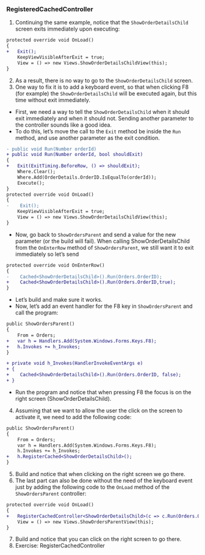 ﻿### RegisteredCachedController
1.	Continuing the same example, notice that the `ShowOrderDetailsChild` screen exits immediately upon executing:
``` diff
protected override void OnLoad()
{
+   Exit();
    KeepViewVisibleAfterExit = true;
    View = () => new Views.ShowOrderDetailsChildView(this);
}
```
2.	As a result, there is no way to go to the `ShowOrderDetailsChild` screen.
3.	One way to fix it is to add a keyboard event, so that when clicking F8 (for example) the `ShowOrderDetailsChild` will be executed again, but this time without exit immediately.
  * First, we need a way to tell the `ShowOrderDetailsChild` when it should exit immediately and when it should not. Sending another parameter to the controller sounds like a good idea.
  * To do this, let’s move the call to the `Exit` method be inside the `Run` method, and use another parameter as the exit condition.
```diff
- public void Run(Number orderId)
+ public void Run(Number orderId, bool shouldExit)
{
+   Exit(ExitTiming.BeforeRow, () => shouldExit);
    Where.Clear();
    Where.Add(OrderDetails.OrderID.IsEqualTo(orderId));
    Execute();
}
protected override void OnLoad()
{
-    Exit();
    KeepViewVisibleAfterExit = true;
    View = () => new Views.ShowOrderDetailsChildView(this);
}
```
   * Now, go back to `ShowOrdersParent` and send a value for the new parameter (or the build will fail). When calling ShowOrderDetailsChild from the `OnEnterRow` method of `ShowOrdersParent`, we still want it to exit immediately so let’s send 
```diff
protected override void OnEnterRow()
{
-    Cached<ShowOrderDetailsChild>().Run(Orders.OrderID);
+    Cached<ShowOrderDetailsChild>().Run(Orders.OrderID,true);
}
```

  * Let’s build and make sure it works.
  * Now, let’s add an event handler for the F8 key in `ShowOrdersParent` and call the program:
```diff
public ShowOrdersParent()
{
    From = Orders;
+   var h = Handlers.Add(System.Windows.Forms.Keys.F8);
+   h.Invokes += h_Invokes;
}

+ private void h_Invokes(HandlerInvokeEventArgs e)
+ {
+    Cached<ShowOrderDetailsChild>().Run(Orders.OrderID, false);
+ }
```
  * Run the program and notice that when pressing F8 the focus is on the right screen (ShowOrderDetailsChild).
4.	Assuming that we want to allow the user the click on the screen to activate it, we need to add the following code:

```diff
public ShowOrdersParent()
{
    From = Orders;
    var h = Handlers.Add(System.Windows.Forms.Keys.F8);
    h.Invokes += h_Invokes;
+   h.RegisterCached<ShowOrderDetailsChild>();
}
```
5.	Build and notice that when clicking on the right screen we go there.
6.	The last part can also be done without the need of the keyboard event just by adding the following code to the `OnLoad` method of the `ShowOrdersParent` controller:
```diff
protected override void OnLoad()
{
+   RegisterCachedController<ShowOrderDetailsChild>(c => c.Run(Orders.OrderID, false));
    View = () => new Views.ShowOrdersParentView(this);
}
```
7.	Build and notice that you can click on the right screen to go there.
8.	Exercise: RegisterCachedController
